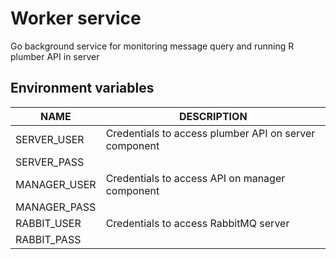 # Worker service

Go background service for monitoring message query and running R plumber API in server

## Environment variables

| NAME         | DESCRIPTION
|--------------|----------------
| SERVER_USER  | Credentials to access plumber API on server component
| SERVER_PASS  |
| MANAGER_USER | Credentials to access API on manager component
| MANAGER_PASS |
| RABBIT_USER  | Credentials to access RabbitMQ server
| RABBIT_PASS  |

